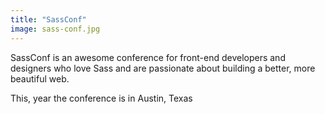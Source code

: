 ```yaml
---
title: "SassConf"
image: sass-conf.jpg
---
```


SassConf is an awesome conference for front-end developers and designers who love Sass and are passionate about building a better, more beautiful web.

This, year the conference is in Austin, Texas